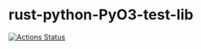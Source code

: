 # rust-python-PyO3-test-lib

[![Actions Status](https://github.com/BurnySc2/rust-python-PyO3-test-lib/workflows/rust_build/badge.svg)](https://github.com/BurnySc2/rust-python-PyO3-test-lib/actions)
